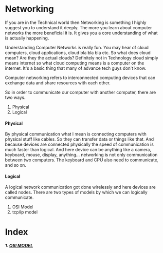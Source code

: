# Networking

If you are in the Technical world then Networking is something I highly suggest you to understand it deeply. The more you learn about computer networks the more beneficial it is. It gives you a core understanding of what is actually happening.

Understanding Computer Networks is really fun. You may hear of cloud computers, cloud applications, cloud bla bla bla etc. So what does cloud mean? Are they the actual clouds? Definitely not in Technology cloud simply means internet so what cloud computing means is a computer on the internet. It's a basic thing that many of advance tech guys don't know.

Computer networking refers to interconnected computing devices that can exchange data and share resources with each other.

So in order to communicate our computer with another computer, there are two ways.

1. Physical
2. Logical

#### Physical
By physical communication what I mean is connecting computers with physical stuff like cables. So they can transfer data or things like that. And because devices are connected physically the speed of communication is much faster than logical. And here device can be anything like a camera, keyboard, mouse, display, anything... networking is not only communication between two computers. The keyboard and CPU also need to communicate, and so on.

#### Logical
A logical network communication got done wirelessly and here devices are called nodes. There are two types of models by which we can logically communicate.
1. OSI Model
2. tcp/ip model

# Index
##### 1. [OSI MODEL](./components/osi_model.md)
